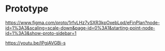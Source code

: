 # Prototype

https://www.figma.com/proto/1rfvLHz7vSXR3kpOxebLqd/eFinPlan?node-id=1%3A3&scaling=scale-down&page-id=0%3A1&starting-point-node-id=1%3A3&show-proto-sidebar=1

https://youtu.be/IPgjAVGBi-s

